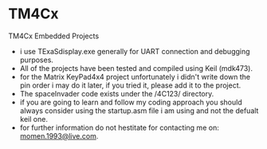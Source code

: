 TM4Cx
=====

TM4Cx Embedded Projects

- i use TExaSdisplay.exe generally for UART connection and debugging purposes.
- All of the projects have been tested and compiled using Keil (mdk473).
- for the Matrix KeyPad4x4 project unfortunately i didn't write down the pin order i may do it later, if you tried it, please     add it to the project.
- The spaceInvader code exists under the /4C123/ directory.
- if you are going to learn and follow my coding approach you should always consider using the startup.asm file i am using and      not the defualt keil one.
- for further information do not hestitate for contacting me on: momen.1993@live.com.
